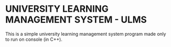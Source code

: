 # UNIVERSITY LEARNING MANAGEMENT SYSTEM - ULMS
This is a simple university learning management system program made only to run on console (in C++).